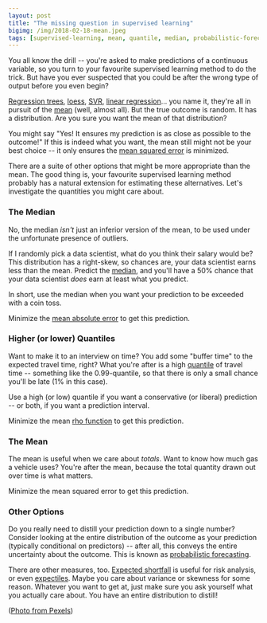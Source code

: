 ```yaml
---
layout: post
title: "The missing question in supervised learning"
bigimg: /img/2018-02-18-mean.jpeg
tags: [supervised-learning, mean, quantile, median, probabilistic-forecasting]
---
```


You all know the drill -- you're asked to make predictions of a continuous variable, so you turn to your favourite supervised learning method to do the trick. But have you ever suspected that you could be after the wrong type of output before you even begin?

[Regression trees](https://en.wikipedia.org/wiki/Decision_tree_learning), [loess](https://en.wikipedia.org/wiki/Local_regression), [SVR](https://en.wikipedia.org/wiki/Support_vector_machine#Regression), [linear regression](https://en.wikipedia.org/wiki/Linear_regression)... you name it, they're all in pursuit of the [mean](https://en.wikipedia.org/wiki/Expected_value) (well, almost all). But the true outcome is random. It has a distribution. Are you sure you want the mean of that distribution?

You might say "Yes! It ensures my prediction is as close as possible to the outcome!" If this is indeed what you want, the mean still might not be your best choice -- it only ensures the [mean squared error](https://en.wikipedia.org/wiki/Mean_squared_error) is minimized.

There are a suite of other options that might be more appropriate than the mean. The good thing is, your favourite supervised learning method probably has a natural extension for estimating these alternatives. Let's investigate the quantities you might care about.

### The Median

No, the median _isn't_ just an inferior version of the mean, to be used under the unfortunate presence of outliers. 

If I randomly pick a data scientist, what do you think their salary would be? This distribution has a right-skew, so chances are, your data scientist earns less than the mean. Predict the [median](https://en.wikipedia.org/wiki/Median), and you'll have a 50% chance that your data scientist _does_ earn at least what you predict.

In short, use the median when you want your prediction to be exceeded with a coin toss.

Minimize the [mean absolute error](https://en.wikipedia.org/wiki/Mean_absolute_error) to get this prediction.

### Higher (or lower) Quantiles

Want to make it to an interview on time? You add some "buffer time" to the expected travel time, right? What you're after is a high [quantile](https://en.wikipedia.org/wiki/Quantile) of travel time -- something like the 0.99-quantile, so that there is only a small chance you'll be late (1% in this case). 

Use a high (or low) quantile if you want a conservative (or liberal) prediction -- or both, if you want a prediction interval.

Minimize the mean [rho function](https://en.wikipedia.org/wiki/Quantile_regression#Quantiles) to get this prediction.

### The Mean

The mean is useful when we care about _totals_. Want to know how much gas a vehicle uses?  You're after the mean, because the total quantity drawn out over time is what matters.

Minimize the mean squared error to get this prediction.

### Other Options

Do you really need to distill your prediction down to a single number? Consider looking at the entire distribution of the outcome as your prediction (typically conditional on predictors) -- after all, this conveys the entire uncertainty about the outcome. This is known as [probabilistic forecasting](https://en.wikipedia.org/wiki/Probabilistic_forecasting). 

There are other measures, too. [Expected shortfall](https://en.wikipedia.org/wiki/Expected_shortfall) is useful for risk analysis, or even [expectiles](http://www.statcan.gc.ca/pub/12-001-x/2016001/article/14545/03-eng.htm). Maybe you care about variance or skewness for some reason. Whatever you want to get at, just make sure you ask yourself what you actually care about. You have an entire distribution to distill!

([Photo from Pexels](https://www.pexels.com/photo/abstract-blackboard-bulb-chalk-355948/))